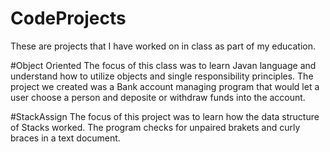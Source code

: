 # CodeProjects
These are projects that I have worked on in class as part of my education.

#Object Oriented
The focus of this class was to learn Javan language and understand how to utilize objects and single responsibility principles.
The project we created was a Bank account managing program that would let a user choose a person and deposite or withdraw funds into the account.

#StackAssign
The focus of this project was to learn how the data structure of Stacks worked.
The program checks for unpaired brakets and curly braces in a text document.
